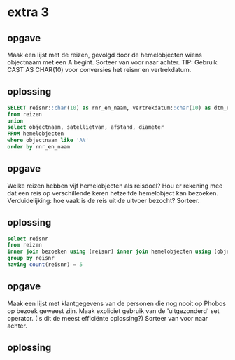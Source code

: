 # extra 3

## opgave
Maak een lijst met de reizen, gevolgd door de hemelobjecten wiens objectnaam met een A begint. Sorteer van voor naar achter. TIP: Gebruik CAST AS CHAR(10) voor conversies het reisnr en vertrekdatum.
## oplossing
```sql
SELECT reisnr::char(10) as rnr_en_naam, vertrekdatum::char(10) as dtm_en_naam, reisduur, prijs
from reizen
union
select objectnaam, satellietvan, afstand, diameter
FROM hemelobjecten
where objectnaam like 'A%'
order by rnr_en_naam
```

## opgave
Welke reizen hebben vijf hemelobjecten als reisdoel? Hou er rekening mee dat een reis op verschillende keren hetzelfde hemelobject kan bezoeken. Verduidelijking: hoe vaak is de reis uit de uitvoer bezocht? Sorteer.
## oplossing
```sql
select reisnr
from reizen
inner join bezoeken using (reisnr) inner join hemelobjecten using (objectnaam)
group by reisnr
having count(reisnr) = 5
```

## opgave
Maak een lijst met klantgegevens van de personen die nog nooit op Phobos op bezoek geweest zijn. Maak expliciet gebruik van de 'uitgezonderd' set operator. (Is dit de meest efficiënte oplossing?) Sorteer van voor naar achter.
## oplossing
```sql

```

